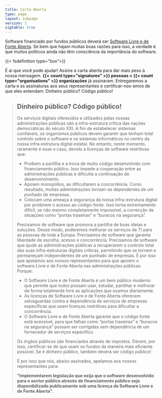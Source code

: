 ```yaml
---
title: Carta Aberta
type: page
layout: subpage
version: 1
sigtable: true
---
```


Software financiado por fundos públicos deverá ser [Software Livre e de Fonte Aberta][fs]. Se bem que hajam muitas boas razões para isso, a verdade é que muitos políticos ainda não têm consciência da importância do software.

{{< fsdefinition type="box">}}

É aí que você pode ajudar! Assine a carta aberta para dar mais peso à nossa mensagem. **{{< count type="signatures" >}} pessoas** e **{{< count type="organisations" >}} organizações** já assinaram. Entregaremos a carta e as assinaturas aos seus representantes e certificar-nos-emos  de que eles entendam: Dinheiro público? Código público!

> ## Dinheiro público? Código público!
> 
> Os serviços digitais oferecidos e utilizados pelas nossas administrações públicas são a infra-estrutura crítica das nações democráticas do século XXI. A fim de estabelecer sistemas confiáveis, os organismos públicos devem garantir que tenham total controlo sobre o software e os sistemas informáticos no centro da nossa infra-estrutura digital estatal. No entanto, neste momento, raramente é esse o caso, devido a licenças de software restritivas que:
> 
> * Proíbem a partilha e a troca de muito código desenvolvido com financiamento público. Isso impede a cooperação entre as administrações públicas e dificulta a continuação do desenvolvimento.
> * Apoiam monopólios, ao dificultarem a concorrência. Como resultado, muitas administrações tornam-se dependentes de um punhado de empresas.
> * Colocam uma ameaça à segurança da nossa infra-estrutura digital por proibirem o acesso ao código-fonte. Isso torna extremamente difícil, se não mesmo completamente impossível, a correcção de situações como “portas traseiras” e “buracos na segurança”.
> 
> Precisamos de software que promova a partilha de boas ideias e soluções. Desse modo, poderemos melhorar os serviços de TI para as pessoas de toda a Europa. Precisamos de software que garanta liberdade de escolha, acesso e concorrência. Precisamos de software que ajude as administrações públicas a recuperarem o controlo total das suas infra-estruturas digitais críticas, permitindo que se tornem e permaneçam independentes de um punhado de empresas. É por isso que apelamos aos nossos representantes para que apoiem o software Livre e de Fonte Aberta nas administrações públicas. Porque:
> 
> * O Software Livre e de Fonte Aberta é um bem público moderno que permite que todos possam usar, estudar, partilhar e melhorar de forma totalmente livre as aplicações que usamos diariamente.
> * As licenças de Software Livre e de Fonte Aberta oferecem salvaguardas contra a dependência de serviços de empresas específicas que usam licenças restritivas para dificultar a concorrência.
> * O Software Livre e de Fonte Aberta garante que o código fonte está acessível, para que falhas como “portas traseiras” e “buracos na segurança” possam ser corrigidas sem dependência de um fornecedor de serviços específico.
> 
> Os órgãos públicos são financiados através de impostos. Devem, por isso, certificar-se de que usam os fundos da maneira mais eficiente possível. Se é dinheiro público, também deverá ser código público!
> 
> É por isso que nós, abaixo assinados, apelamos aos nossos representantes para:
> 
> **"Implementarem legislação que exija que o software desenvolvido para o sector público através de financiamento público seja disponibilizado publicamente sob uma licença de Software Livre e de Fonte Aberta".**

[fs]: https://fsfe.org/freesoftware/ "Software Livre dá a todos os direitos de usar, compreender, adaptar e partilhar software. Estes direitos ajudam a apoiar outros direitos fundamentais tais como a liberdade de expressão, liberdade de imprensa e privacidade."
